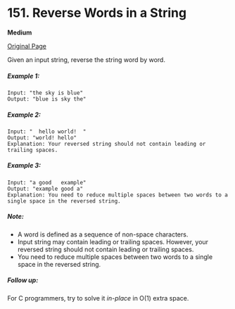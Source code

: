 # 151. Reverse Words in a String

**Medium**

[Original Page](https://leetcode.com/problems/reverse-words-in-a-string/)

Given an input string, reverse the string word by word.

##### Example 1:
```
Input: "the sky is blue"
Output: "blue is sky the"
```

##### Example 2:
```
Input: "  hello world!  "
Output: "world! hello"
Explanation: Your reversed string should not contain leading or trailing spaces.
```

##### Example 3:
```
Input: "a good   example"
Output: "example good a"
Explanation: You need to reduce multiple spaces between two words to a single space in the reversed string.
```

##### Note:
- A word is defined as a sequence of non-space characters.
- Input string may contain leading or trailing spaces. However, your reversed string should not contain leading or trailing spaces.
- You need to reduce multiple spaces between two words to a single space in the reversed string.

##### Follow up:
For C programmers, try to solve it _in-place_ in O(1) extra space.
